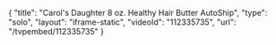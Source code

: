 {
    "title": "Carol's Daughter 8 oz. Healthy Hair Butter AutoShip",
    "type": "solo",
    "layout": "iframe-static",
    "videoId": "112335735",
    "url": "\/tvpembed\/112335735"
}